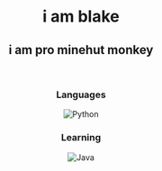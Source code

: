 <div align="center">
  <h1 style="font-weight: bold;">i am blake</h1>
  <h2>i am pro minehut monkey</h2>
  <br/>
  <h3>Languages</h3>
  <div>
    <img alt="Python" src="https://img.shields.io/badge/-python-040a16?style=for-the-badge&logo=python">
  </div>

  <h3>Learning</h3>
  <div>
    <img alt="Java" src="https://img.shields.io/badge/-JAVA-040a16?style=for-the-badge&logo=java">
  </div>
  

